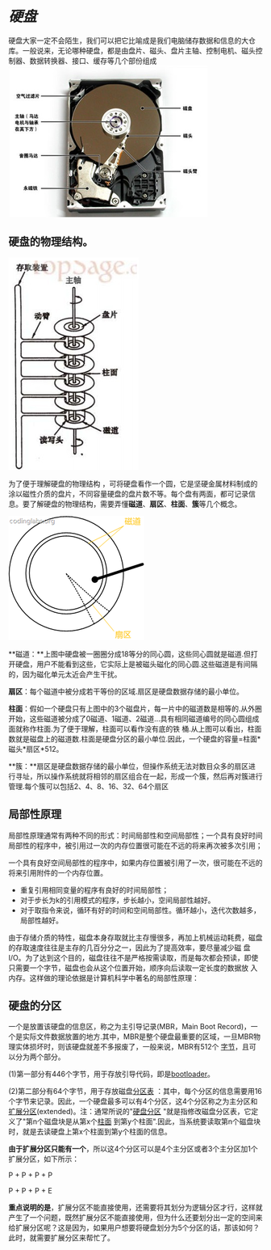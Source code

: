 # _硬盘_

硬盘大家一定不会陌生，我们可以把它比喻成是我们电脑储存数据和信息的大仓库。一般说来，无论哪种硬盘，都是由盘片、磁头、盘片主轴、控制电机、磁头控制器、数据转换器、接口、缓存等几个部份组成![](/assets/importyingpan.png)

## 硬盘的物理结构。

![](/assets/importyipan2.png)

为了便于理解硬盘的物理结构 ，可将硬盘看作一个圆，它是坚硬金属材料制成的涂以磁性介质的盘片，不同容量硬盘的盘片数不等。每个盘有两面，都可记录信息。要了解硬盘的物理结构，需要弄懂**磁道**、**扇区**、**柱面**、**簇**等几个概念。

![](/assets/importypjg.png)

**磁道：**上图中硬盘被一圈圈分成18等分的同心圆，这些同心圆就是磁道.但打开硬盘，用户不能看到这些，它实际上是被磁头磁化的同心圆.这些磁道是有间隔的，因为磁化单元太近会产生干扰。

**扇区**：每个磁道中被分成若干等份的区域.扇区是硬盘数据存储的最小单位。

**柱面**：假如一个硬盘只有上图中的3个磁盘片，每一片中的磁道数是相等的.从外圈开始，这些磁道被分成了0磁道、1磁道、2磁道...具有相同磁道编号的同心圆组成面就称作柱面.为了便于理解，柱面可以看作没有底的铁 桶.从上图可以看出，柱面数就是磁盘上的磁道数.柱面是硬盘分区的最小单位.因此，一个硬盘的容量=柱面\*磁头\*扇区\*512。

**簇：**扇区是硬盘数据存储的最小单位，但操作系统无法对数目众多的扇区进行寻址，所以操作系统就将相邻的扇区组合在一起，形成一个簇，然后再对簇进行管理.每个簇可以包括2、4、8、16、32、64个扇区

## 局部性原理

局部性原理通常有两种不同的形式：时间局部性和空间局部性；一个具有良好时间局部性的程序中，被引用过一次的内存位置很可能在不远的将来再次被多次引用；

一个具有良好空间局部性的程序中，如果内存位置被引用了一次，很可能在不远的将来引用附件的一个内存位置。

* 重复引用相同变量的程序有良好的时间局部性；
* 对于步长为k的引用模式的程序，步长越小，空间局部性越好。
* 对于取指令来说，循环有好的时间和空间局部性。循环越小，迭代次数越多，局部性越好。

由于存储介质的特性，磁盘本身存取就比主存慢很多，再加上机械运动耗费，磁盘的存取速度往往是主存的几百分分之一，因此为了提高效率，要尽量减少磁 盘I/O。为了达到这个目的，磁盘往往不是严格按需读取，而是每次都会预读，即使只需要一个字节，磁盘也会从这个位置开始，顺序向后读取一定长度的数据放 入内存。这样做的理论依据是计算机科学中著名的局部性原理：

## 硬盘的分区

一个是放置该硬盘的信息区，称之为主引导记录\(MBR，Main Boot Record\)，一个是实际文件数据放置的地方.其中，MBR是整个硬盘最重要的区域，一旦MBR物理实体损坏时，则该硬盘就差不多报废了，一般来说，MBR有512个 [字节](https://baike.baidu.com/item/字节)，且可以分为两个部分。

\(1\)第一部分有446个字节，用于存放引导代码，即是[bootloader](https://baike.baidu.com/item/bootloader/8733520)。

\(2\)第二部分有64个字节，用于存放磁盘[分区表](https://baike.baidu.com/item/分区表) ：其中，每个分区的信息需要用16个字节来记录。因此，一个硬盘最多可以有4个分区，这4个分区称之为主分区和[扩展分区](https://baike.baidu.com/item/扩展分区)\(extended\)。注：通常所说的"[硬盘分区](https://baike.baidu.com/item/硬盘分区/300753) "就是指修改磁盘分区表，它定义了"第n个磁盘块是从第x个[柱面](https://baike.baidu.com/item/柱面/1994543) 到第y个柱面".因此，当系统要读取第n个磁盘块时，就是去读硬盘上第x个柱面到第y个柱面的信息。

**由于扩展分区只能有一个**，所以这4个分区可以是4个主分区或者3个主分区加1个扩展分区，如下所示：

P + P + P + P

P + P + P + E

**重点说明的是**，扩展分区不能直接使用，还需要将其划分为逻辑分区才行，这样就产生了一个问题，既然扩展分区不能直接使用，但为什么还要划分出一定的空间来给扩展分区呢？这是因为，如果用户想要将硬盘划分为5个分区的话，那该如何？此时，就需要扩展分区来帮忙了。

## 



